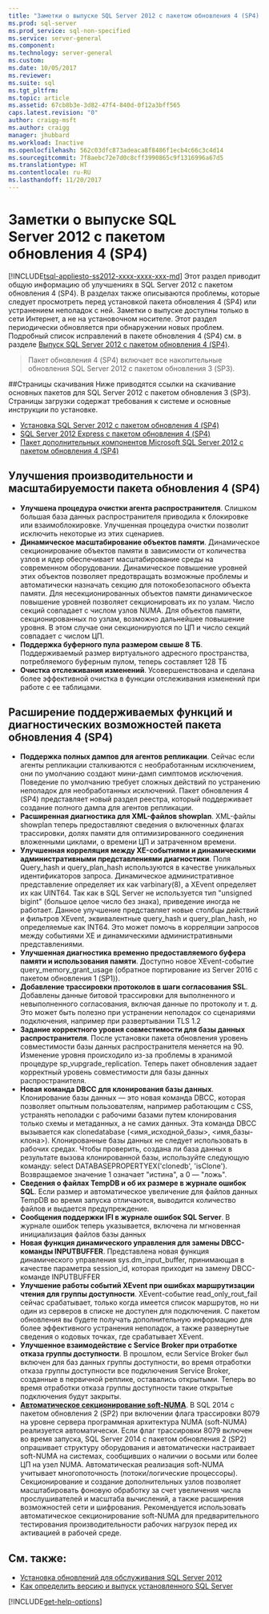 ```yaml
---
title: "Заметки о выпуске SQL Server 2012 с пакетом обновления 4 (SP4) | Microsoft Docs"
ms.prod: sql-server
ms.prod_service: sql-non-specified
ms.service: server-general
ms.component: 
ms.technology: server-general
ms.custom: 
ms.date: 10/05/2017
ms.reviewer: 
ms.suite: sql
ms.tgt_pltfrm: 
ms.topic: article
ms.assetid: 67cb8b3e-3d82-47f4-840d-0f12a3bff565
caps.latest.revision: "0"
author: craigg-msft
ms.author: craigg
manager: jhubbard
ms.workload: Inactive
ms.openlocfilehash: 562c03dfc873adeaca8f8486f1ecb4c66c3c4d14
ms.sourcegitcommit: 7f8aebc72e7d0c8cff3990865c9f1316996a67d5
ms.translationtype: HT
ms.contentlocale: ru-RU
ms.lasthandoff: 11/20/2017
---
```

# <a name="sql-server-2012-sp4-release-notes"></a>Заметки о выпуске SQL Server 2012 с пакетом обновления 4 (SP4)
[!INCLUDE[tsql-appliesto-ss2012-xxxx-xxxx-xxx-md](../includes/tsql-appliesto-ss2012-xxxx-xxxx-xxx-md.md)] Этот раздел приводит общую информацию об улучшениях в SQL Server 2012 с пакетом обновления 4 (SP4). В разделах также описываются проблемы, которые следует просмотреть перед установкой пакета обновления 4 (SP4) или устранением неполадок с ней. Заметки о выпуске доступны только в сети Интернет, а не на установочном носителе. Этот раздел периодически обновляется при обнаружении новых проблем. Подробный список исправлений в пакете обновления 4 (SP4) см. в разделе [Выпуск SQL Server 2012 с пакетом обновления 4 (SP4)](https://go.microsoft.com/fwlink/?linkid=846937).  

> Пакет обновления 4 (SP4) включает все накопительные обновления SQL Server 2012 с пакетом обновления 3 (SP3).
  
##<a name="download-pages"></a>Страницы скачивания
Ниже приводятся ссылки на скачивание основных пакетов для SQL Server 2012 с пакетом обновления 3 (SP3). Страницы загрузки содержат требования к системе и основные инструкции по установке.
- [Установка SQL Server 2012 с пакетом обновления 4 (SP4)](https://go.microsoft.com/fwlink/?linkid=846829)
- [SQL Server 2012 Express с пакетом обновления 4 (SP4)](https://go.microsoft.com/fwlink/?linkid=846905)
- [Пакет дополнительных компонентов Microsoft SQL Server 2012 с пакетом обновления 4 (SP4)](https://go.microsoft.com/fwlink/?linkid=846907)

##  <a name="sp4-performance-and-scale-improvements"></a>Улучшения производительности и масштабируемости пакета обновления 4 (SP4)

- **Улучшена процедура очистки агента распространителя**. Слишком большая база данных распространителя приводила к блокировке или взаимоблокировке. Улучшенная процедура очистки позволит исключить некоторые из этих сценариев. 
- **Динамическое масштабирование объектов памяти**. Динамическое секционирование объектов памяти в зависимости от количества узлов и ядер обеспечивает масштабирование среды на современном оборудовании. Динамическое повышение уровней этих объектов позволяет предотвращать возможные проблемы и автоматически назначать секцию для потокобезопасного объекта памяти. Для несекционированных объектов памяти динамическое повышение уровней позволяет секционировать их по узлам. Число секций совпадает с числом узлов NUMA. Для объектов памяти, секционированных по узлам, возможно дальнейшее повышение уровня. В этом случае они секционируются по ЦП и число секций совпадает с числом ЦП.
- **Поддержка буферного пула размером свыше 8 ТБ**. Поддерживаемый размер виртуального адресного пространства, потребляемого буферным пулом, теперь составляет 128 ТБ
- **Очистка отслеживания изменений**. Усовершенствована и сделана более эффективной очистка в функции отслеживания изменений при работе с ее таблицами. 

## <a name="sp4-supportability-and-diagnostics-improvements"></a>Расширение поддерживаемых функций и диагностических возможностей пакета обновления 4 (SP4)

- **Поддержка полных дампов для агентов репликации**. Сейчас если агенты репликации сталкиваются с необработанным исключением, они по умолчанию создают мини-дамп симптомов исключения. Поведение по умолчанию требует сложных действий по устранению неполадок для необработанных исключений. Пакет обновления 4 (SP4) представляет новый раздел реестра, который поддерживает создание полного дампа для агентов репликации.
- **Расширенная диагностика для XML-файлов showplan**. XML-файлы showplan теперь предоставляют сведения о включенных флагах трассировки, долях памяти для оптимизированного соединения вложенными циклами, о времени ЦП и затраченном времени. 
- **Улучшенная корреляция между XE-событиями и динамическими административными представлениями диагностики**. Поля Query_hash и query_plan_hash используются в качестве уникальных идентификаторов запроса. Динамическое административное представление определяет их как varbinary(8), а XEvent определяет их как UINT64. Так как в SQL Server не используется тип "unsigned bigint" (большое целое число без знака), приведение иногда не работает. Данное улучшение представляет новые столбцы действий и фильтров XEvent, эквивалентные query_hash и query_plan_hash, но определяемые как INT64. Это может помочь в корреляции запросов между событиями XE и динамическими административными представлениями. 
- **Улучшенная диагностика временно предоставляемого буфера памяти и использования памяти**. Доступно новое XEvent-событие query_memory_grant_usage (обратное портирование из Server 2016 с пакетом обновления 1 (SP1)).
- **Добавление трассировки протоколов в шаги согласования SSL**. Добавлены данные битовой трассировки для выполненного и невыполненного согласования, включая данные по протоколу и т. д. Это может быть полезно при устранении неполадок со сценариями подключения, например при развертывании TLS 1.2
- **Задание корректного уровня совместимости для базы данных распространителя**. После установки пакета обновления уровень совместимости базы данных распространителя меняется на 90. Изменение уровня происходило из-за проблемы в хранимой процедуре sp_vupgrade_replication. Теперь пакет обновления задает корректный уровень совместимости для базы данных распространителя. 
- **Новая команда DBCC для клонирования базы данных**. Клонирование базы данных — это новая команда DBCC, которая позволяет опытным пользователям, например работающим с CSS, устранять неполадки с рабочими базами путем клонирования только схемы и метаданных, а не самих данных. Эта команда DBCC вызывается как clonedatabase (<имя_исходной_базы>, <имя_базы-клона>). Клонированные базы данных не следует использовать в рабочих средах. Чтобы проверить, создана ли база данных в результате вызова клонированной базы, используйте следующую команду: select DATABASEPROPERTYEX('clonedb', 'isClone'). Возвращаемое значение 1 означает "истина", а 0 — "ложь". 
- **Сведения о файлах TempDB и об их размере в журнале ошибок SQL**. Если размер и автоматическое увеличение для файлов данных TempDB во время запуска отличаются, выводится количество файлов и выдается предупреждение.
- **Сообщения поддержки IFI в журнале ошибок SQL Server**. В журнале ошибок теперь указывается, включена ли мгновенная инициализация файлов базы данных
- **Новая функция динамического управления для замены DBCC-команды INPUTBUFFER**. Представлена новая функция динамического управления sys.dm_input_buffer, принимающая в качестве параметра session_id, которая приходит на замену DBCC-команде INPUTBUFFER
- **Улучшение работы событий XEvent при ошибках маршрутизации чтения для группы доступности**. XEvent-событие read_only_rout_fail сейчас срабатывает, только когда имеется список маршрутов, но ни один из серверов в списке не доступен для подключения. С пакетом обновления вы будете получать дополнительную информацию для более эффективного устранения неполадок, а также развернутые сведения о кодовых точках, где срабатывает XEvent. 
- **Улучшенное взаимодействие с Service Broker при отработке отказа группы доступности**. В прошлом, если Service Broker был включен для баз данных группы доступности, во время отработки отказа группы доступности все подключения Service Broker, созданные в первичной реплике, оставались открытыми. Теперь во время отработки отказа группы доступности такие открытые подключения будут закрыты.
- **[Автоматическое секционирование soft-NUMA](https://msdn.microsoft.com/library/ms345357(SQL.120).aspx)**. В SQL 2014 с пакетом обновления 2 (SP2) при включении флага трассировки 8079 на уровне сервера программная архитектура NUMA (soft-NUMA) реализуется автоматически. Если флаг трассировки 8079 включен во время запуска, SQL Server 2014 с пакетом обновления 2 (SP2) опрашивает структуру оборудования и автоматически настраивает soft-NUMA на системах, сообщивших о наличии о восьми или более ЦП на узел NUMA. Автоматическая реализация soft-NUMA учитывает многопоточность (потоки/логические процессоры). Секционирование и создание дополнительных узлов позволяет масштабировать фоновую обработку за счет увеличения числа прослушивателей и масштаба вычислений, а также расширения возможностей сети и шифрования. Рекомендуется использовать автоматическое секционирование soft-NUMA для предварительного тестирования производительности рабочих нагрузок перед их активацией в рабочей среде.

## <a name="see-also"></a>См. также:
- [Установка обновлений для обслуживания SQL Server 2012](https://msdn.microsoft.com/library/hh479746(v=sql.110).aspx)
- [Как определить версию и выпуск установленного SQL Server](https://support.microsoft.com/en-us/help/321185)

[!INCLUDE[get-help-options](../includes/paragraph-content/get-help-options.md)]
